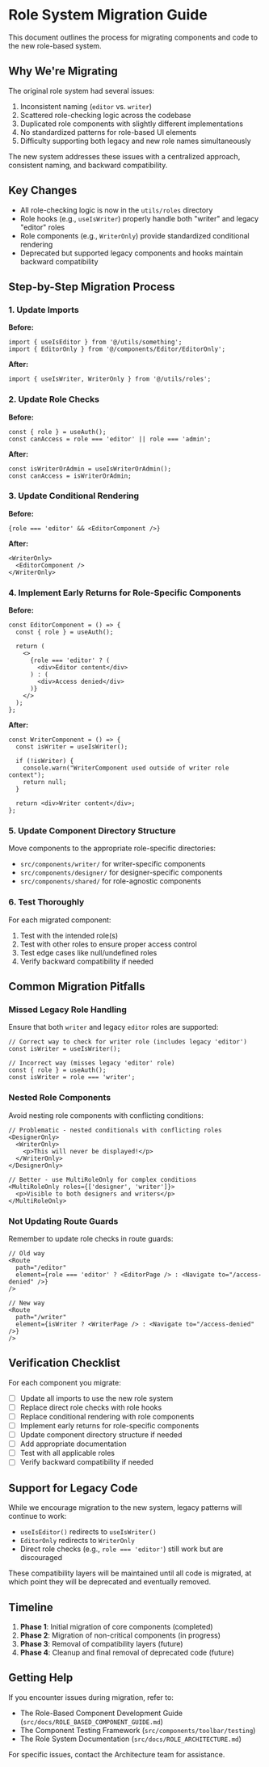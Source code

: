 
# Role System Migration Guide

This document outlines the process for migrating components and code to the new role-based system.

## Why We're Migrating

The original role system had several issues:
1. Inconsistent naming (`editor` vs. `writer`)
2. Scattered role-checking logic across the codebase
3. Duplicated role components with slightly different implementations
4. No standardized patterns for role-based UI elements
5. Difficulty supporting both legacy and new role names simultaneously

The new system addresses these issues with a centralized approach, consistent naming, and backward compatibility.

## Key Changes

- All role-checking logic is now in the `utils/roles` directory
- Role hooks (e.g., `useIsWriter`) properly handle both "writer" and legacy "editor" roles
- Role components (e.g., `WriterOnly`) provide standardized conditional rendering
- Deprecated but supported legacy components and hooks maintain backward compatibility

## Step-by-Step Migration Process

### 1. Update Imports

**Before:**
```tsx
import { useIsEditor } from '@/utils/something';
import { EditorOnly } from '@/components/Editor/EditorOnly';
```

**After:**
```tsx
import { useIsWriter, WriterOnly } from '@/utils/roles';
```

### 2. Update Role Checks

**Before:**
```tsx
const { role } = useAuth();
const canAccess = role === 'editor' || role === 'admin';
```

**After:**
```tsx
const isWriterOrAdmin = useIsWriterOrAdmin();
const canAccess = isWriterOrAdmin;
```

### 3. Update Conditional Rendering

**Before:**
```tsx
{role === 'editor' && <EditorComponent />}
```

**After:**
```tsx
<WriterOnly>
  <EditorComponent />
</WriterOnly>
```

### 4. Implement Early Returns for Role-Specific Components

**Before:**
```tsx
const EditorComponent = () => {
  const { role } = useAuth();
  
  return (
    <>
      {role === 'editor' ? (
        <div>Editor content</div>
      ) : (
        <div>Access denied</div>
      )}
    </>
  );
};
```

**After:**
```tsx
const WriterComponent = () => {
  const isWriter = useIsWriter();
  
  if (!isWriter) {
    console.warn("WriterComponent used outside of writer role context");
    return null;
  }
  
  return <div>Writer content</div>;
};
```

### 5. Update Component Directory Structure

Move components to the appropriate role-specific directories:

- `src/components/writer/` for writer-specific components
- `src/components/designer/` for designer-specific components
- `src/components/shared/` for role-agnostic components

### 6. Test Thoroughly

For each migrated component:
1. Test with the intended role(s)
2. Test with other roles to ensure proper access control
3. Test edge cases like null/undefined roles
4. Verify backward compatibility if needed

## Common Migration Pitfalls

### Missed Legacy Role Handling

Ensure that both `writer` and legacy `editor` roles are supported:

```tsx
// Correct way to check for writer role (includes legacy 'editor')
const isWriter = useIsWriter();

// Incorrect way (misses legacy 'editor' role)
const { role } = useAuth();
const isWriter = role === 'writer';
```

### Nested Role Components

Avoid nesting role components with conflicting conditions:

```tsx
// Problematic - nested conditionals with conflicting roles
<DesignerOnly>
  <WriterOnly>
    <p>This will never be displayed!</p>
  </WriterOnly>
</DesignerOnly>

// Better - use MultiRoleOnly for complex conditions
<MultiRoleOnly roles={['designer', 'writer']}>
  <p>Visible to both designers and writers</p>
</MultiRoleOnly>
```

### Not Updating Route Guards

Remember to update role checks in route guards:

```tsx
// Old way
<Route 
  path="/editor" 
  element={role === 'editor' ? <EditorPage /> : <Navigate to="/access-denied" />} 
/>

// New way
<Route 
  path="/writer" 
  element={isWriter ? <WriterPage /> : <Navigate to="/access-denied" />} 
/>
```

## Verification Checklist

For each component you migrate:

- [ ] Update all imports to use the new role system
- [ ] Replace direct role checks with role hooks
- [ ] Replace conditional rendering with role components
- [ ] Implement early returns for role-specific components
- [ ] Update component directory structure if needed
- [ ] Add appropriate documentation
- [ ] Test with all applicable roles
- [ ] Verify backward compatibility if needed

## Support for Legacy Code

While we encourage migration to the new system, legacy patterns will continue to work:

- `useIsEditor()` redirects to `useIsWriter()`
- `EditorOnly` redirects to `WriterOnly`
- Direct role checks (e.g., `role === 'editor'`) still work but are discouraged

These compatibility layers will be maintained until all code is migrated, at which point they will be deprecated and eventually removed.

## Timeline

1. **Phase 1**: Initial migration of core components (completed)
2. **Phase 2**: Migration of non-critical components (in progress)
3. **Phase 3**: Removal of compatibility layers (future)
4. **Phase 4**: Cleanup and final removal of deprecated code (future)

## Getting Help

If you encounter issues during migration, refer to:
- The Role-Based Component Development Guide (`src/docs/ROLE_BASED_COMPONENT_GUIDE.md`)
- The Component Testing Framework (`src/components/toolbar/testing`)
- The Role System Documentation (`src/docs/ROLE_ARCHITECTURE.md`)

For specific issues, contact the Architecture team for assistance.
